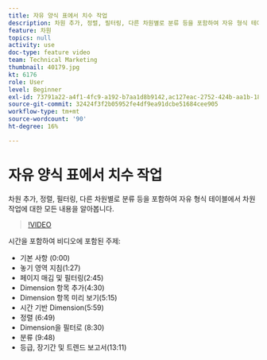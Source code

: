 ```yaml
---
title: 자유 양식 표에서 치수 작업
description: 차원 추가, 정렬, 필터링, 다른 차원별로 분류 등을 포함하여 자유 형식 테이블에서 차원 작업에 대한 모든 내용을 알아봅니다.
feature: 차원
topics: null
activity: use
doc-type: feature video
team: Technical Marketing
thumbnail: 40179.jpg
kt: 6176
role: User
level: Beginner
exl-id: 73791a22-a4f1-4fc9-a192-b7aa1d8b9142,ac127eac-2752-424b-aa1b-18a9688d42db,ac127eac-2752-424b-aa1b-18a9688d42db,73791a22-a4f1-4fc9-a192-b7aa1d8b9142
source-git-commit: 32424f3f2b05952fe4df9ea91dcbe51684cee905
workflow-type: tm+mt
source-wordcount: '90'
ht-degree: 16%

---
```


# 자유 양식 표에서 치수 작업

차원 추가, 정렬, 필터링, 다른 차원별로 분류 등을 포함하여 자유 형식 테이블에서 차원 작업에 대한 모든 내용을 알아봅니다.

>[!VIDEO](https://video.tv.adobe.com/v/40179/?quality=12&learn=on)

시간을 포함하여 비디오에 포함된 주제:

* 기본 사항 (0:00)
* 놓기 영역 지침(1:27)
* 페이지 매김 및 필터링(2:45)
* Dimension 항목 추가(4:30)
* Dimension 항목 미리 보기(5:15)
* 시간 기반 Dimension(5:59)
* 정렬 (6:49)
* Dimension을 필터로 (8:30)
* 분류 (9:48)
* 등급, 장기간 및 트렌드 보고서(13:11)
